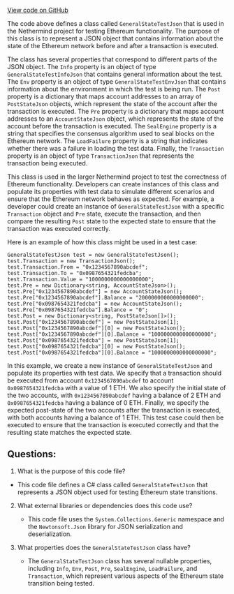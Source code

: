 [View code on GitHub](https://github.com/NethermindEth/nethermind/src/Nethermind/Ethereum.Test.Base/GeneralStateTestJson.cs)

The code above defines a class called `GeneralStateTestJson` that is used in the Nethermind project for testing Ethereum functionality. The purpose of this class is to represent a JSON object that contains information about the state of the Ethereum network before and after a transaction is executed. 

The class has several properties that correspond to different parts of the JSON object. The `Info` property is an object of type `GeneralStateTestInfoJson` that contains general information about the test. The `Env` property is an object of type `GeneralStateTestEnvJson` that contains information about the environment in which the test is being run. The `Post` property is a dictionary that maps account addresses to an array of `PostStateJson` objects, which represent the state of the account after the transaction is executed. The `Pre` property is a dictionary that maps account addresses to an `AccountStateJson` object, which represents the state of the account before the transaction is executed. The `SealEngine` property is a string that specifies the consensus algorithm used to seal blocks on the Ethereum network. The `LoadFailure` property is a string that indicates whether there was a failure in loading the test data. Finally, the `Transaction` property is an object of type `TransactionJson` that represents the transaction being executed.

This class is used in the larger Nethermind project to test the correctness of Ethereum functionality. Developers can create instances of this class and populate its properties with test data to simulate different scenarios and ensure that the Ethereum network behaves as expected. For example, a developer could create an instance of `GeneralStateTestJson` with a specific `Transaction` object and `Pre` state, execute the transaction, and then compare the resulting `Post` state to the expected state to ensure that the transaction was executed correctly.

Here is an example of how this class might be used in a test case:

```
GeneralStateTestJson test = new GeneralStateTestJson();
test.Transaction = new TransactionJson();
test.Transaction.From = "0x1234567890abcdef";
test.Transaction.To = "0x0987654321fedcba";
test.Transaction.Value = "1000000000000000000";
test.Pre = new Dictionary<string, AccountStateJson>();
test.Pre["0x1234567890abcdef"] = new AccountStateJson();
test.Pre["0x1234567890abcdef"].Balance = "2000000000000000000";
test.Pre["0x0987654321fedcba"] = new AccountStateJson();
test.Pre["0x0987654321fedcba"].Balance = "0";
test.Post = new Dictionary<string, PostStateJson[]>();
test.Post["0x1234567890abcdef"] = new PostStateJson[1];
test.Post["0x1234567890abcdef"][0] = new PostStateJson();
test.Post["0x1234567890abcdef"][0].Balance = "1000000000000000000";
test.Post["0x0987654321fedcba"] = new PostStateJson[1];
test.Post["0x0987654321fedcba"][0] = new PostStateJson();
test.Post["0x0987654321fedcba"][0].Balance = "1000000000000000000";
```

In this example, we create a new instance of `GeneralStateTestJson` and populate its properties with test data. We specify that a transaction should be executed from account `0x1234567890abcdef` to account `0x0987654321fedcba` with a value of 1 ETH. We also specify the initial state of the two accounts, with `0x1234567890abcdef` having a balance of 2 ETH and `0x0987654321fedcba` having a balance of 0 ETH. Finally, we specify the expected post-state of the two accounts after the transaction is executed, with both accounts having a balance of 1 ETH. This test case could then be executed to ensure that the transaction is executed correctly and that the resulting state matches the expected state.
## Questions: 
 1. What is the purpose of this code file?
   - This code file defines a C# class called `GeneralStateTestJson` that represents a JSON object used for testing Ethereum state transitions.

2. What external libraries or dependencies does this code use?
   - This code file uses the `System.Collections.Generic` namespace and the `Newtonsoft.Json` library for JSON serialization and deserialization.

3. What properties does the `GeneralStateTestJson` class have?
   - The `GeneralStateTestJson` class has several nullable properties, including `Info`, `Env`, `Post`, `Pre`, `SealEngine`, `LoadFailure`, and `Transaction`, which represent various aspects of the Ethereum state transition being tested.
